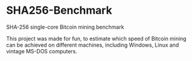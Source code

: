 # SHA256-Benchmark
SHA-256 single-core Bitcoin mining benchmark

This project was made for fun, to estimate which speed of Bitcoin mining can be achieved on different machines, including Windows, Linux and vintage MS-DOS computers.
